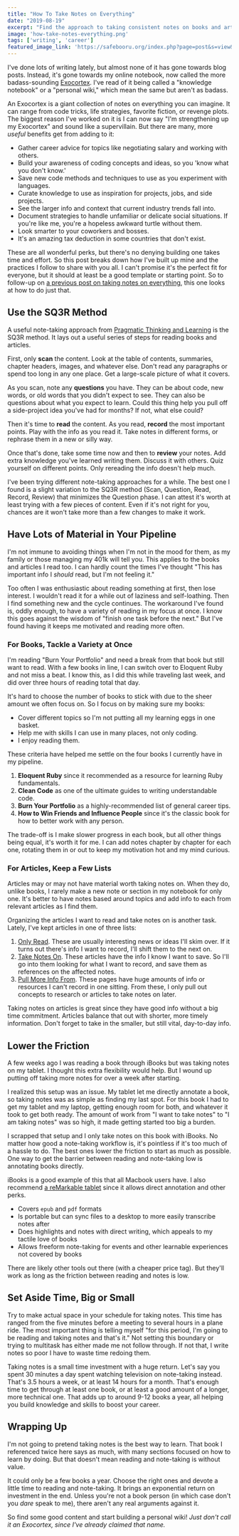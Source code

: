 ```yaml
---
title: "How To Take Notes on Everything"
date: "2019-08-19"
excerpt: "Find the approach to taking consistent notes on books and articles to accelerate your learning."
image: 'how-take-notes-everything.png'
tags: ['writing', 'career']
featured_image_link: 'https://safebooru.org/index.php?page=post&s=view&id=2815426'
---
```


I've done lots of writing lately, but almost none of it has gone towards blog posts. Instead, it's gone towards my online notebook, now called the more badass-sounding [Exocortex](https://www.notion.so/ExoCortex-6e3ae755edae4650a4d9ce190138f230). I've read of it being called a "knowledge notebook" or a "personal wiki," which mean the same but aren't as badass.

An Exocortex is a giant collection of notes on everything you can imagine. It can range from code tricks, life strategies, favorite fiction, or revenge plots. The biggest reason I've worked on it is I can now say "I'm strengthening up my Exocortex" and sound like a supervillain. But there are many, more _useful_ benefits get from adding to it:

* Gather career advice for topics like negotiating salary and working with others.
* Build your awareness of coding concepts and ideas, so you 'know what you don't know.'
* Save new code methods and techniques to use as you experiment with languages.
* Curate knowledge to use as inspiration for projects, jobs, and side projects.
* See the larger info and context that current industry trends fall into.
* Document strategies to handle unfamiliar or delicate social situations. If you're like me, you're a hopeless awkward turtle without them.
* Look smarter to your coworkers and bosses.
* It's an amazing tax deduction in some countries that don't exist.

These are all wonderful perks, but there's no denying building one takes time and effort. So this post breaks down how I've built up mine and the practices I follow to share with you all. I can't promise it's the perfect fit for everyone, but it should at least be a good template or starting point. So to follow-up on [a previous post on taking notes on everything](https://dev.to/maxwell_dev/takes-notes-on-everything-3io), this one looks at how to do just that.

## Use the SQ3R Method

A useful note-taking approach from [Pragmatic Thinking and Learning](https://www.amazon.com/Pragmatic-Thinking-Learning-Refactor-Programmers/dp/1934356050) is the SQ3R method. It lays out a useful series of steps for reading books and articles.

First, only **scan** the content. Look at the table of contents, summaries, chapter headers, images, and whatever else. Don't read any paragraphs or spend too long in any one place. Get a large-scale picture of what it covers.

As you scan, note any **questions** you have. They can be about code, new words, or old words that you didn't expect to see. They can also be questions about what you expect to learn. Could this thing help you pull off a side-project idea you've had for months? If not, what else could?

Then it's time to **read** the content. As you read, **record** the most important points. Play with the info as you read it. Take notes in different forms, or rephrase them in a new or silly way.

Once that's done, take some time now and then to **review** your notes. Add extra knowledge you've learned writing them. Discuss it with others. Quiz yourself on different points. Only rereading the info doesn't help much.

I've been trying different note-taking approaches for a while. The best one I found is a slight variation to the SQ3R method (Scan, Question, Read, Record, Review) that minimizes the Question phase. I can attest it's worth at least trying with a few pieces of content. Even if it's not right for you, chances are it won't take more than a few changes to make it work.

## Have Lots of Material in Your Pipeline

I'm not immune to avoiding things when I'm not in the mood for them, as my family or those managing my 401k will tell you. This applies to the books and articles I read too. I can hardly count the times I've thought "This has important info I _should_ read, but I'm not feeling it."

Too often I was enthusiastic about reading something at first, then lose interest. I wouldn't read it for a while out of laziness and self-loathing. Then I find something new and the cycle continues. The workaround I've found is, oddly enough, to have a variety of reading in my focus at once. I know this goes against the wisdom of "finish one task before the next." But I've found having it keeps me motivated and reading more often.

### For Books, Tackle a Variety at Once

I'm reading "Burn Your Portfolio" and need a break from that book but still want to read. With a few books in line, I can switch over to Eloquent Ruby and not miss a beat. I know this, as I did this while traveling last week, and did over three hours of reading total that day.

It's hard to choose the number of books to stick with due to the sheer amount we often focus on. So I focus on by making sure my books:

* Cover different topics so I'm not putting all my learning eggs in one basket.
* Help me with skills I can use in many places, not only coding.
* I enjoy reading them.

These criteria have helped me settle on the four books I currently have in my pipeline.

1. **Eloquent Ruby** since it recommended as a resource for learning Ruby fundamentals.
2. **Clean Code** as one of the ultimate guides to writing understandable code.
3. **Burn Your Portfolio** as a highly-recommended list of general career tips.
4. **How to Win Friends and Influence People** since it's the classic book for how to better work with any person.

The trade-off is I make slower progress in each book, but all other things being equal, it's worth it for me. I can add notes chapter by chapter for each one, rotating them in or out to keep my motivation hot and my mind curious.

### For Articles, Keep a Few Lists

Articles may or may not have material worth taking notes on. When they do, unlike books, I rarely make a new note or section in my notebook for only one. It's better to have notes based around topics and add info to each from relevant articles as I find them.

Organizing the articles I want to read and take notes on is another task. Lately, I've kept articles in one of three lists:

1. [Only Read](https://www.notion.so/maxantonucci/Waiting-Articles-4bb0d6d09ebb48829d46c032251a32f8). These are usually interesting news or ideas I'll skim over. If it turns out there's info I want to record, I'll shift them to the next on.
2. [Take Notes On](https://www.notion.so/maxantonucci/Take-Notes-On-cc620dad19e546c28642a44b5ff3faf8). These articles have the info I know I want to save. So I'll go into them looking for what I want to record, and save them as references on the affected notes.
3. [Pull More Info From](https://www.notion.so/maxantonucci/Giant-Resources-26a5c0b36301437388f142c377884701). These pages have huge amounts of info or resources I can't record in one sitting. From these, I only pull out concepts to research or articles to take notes on later.

Taking notes on articles is great since they have good info without a big time commitment. Articles balance that out with shorter, more timely information. Don't forget to take in the smaller, but still vital, day-to-day info.

## Lower the Friction

A few weeks ago I was reading a book through iBooks but was taking notes on my tablet. I thought this extra flexibility would help. But I wound up putting off taking more notes for over a week after starting.

I realized this setup was an issue. My tablet let me directly annotate a book, so taking notes was as simple as finding my last spot. For this book I had to get my tablet and my laptop, getting enough room for both, and whatever it took to get both ready. The amount of work from "I want to take notes" to "I am taking notes" was so high, it made getting started too big a burden.

I scrapped that setup and I only take notes on this book with iBooks. No matter how good a note-taking workflow is, it's pointless if it's too much of a hassle to do. The best ones lower the friction to start as much as possible. One way to get the barrier between reading and note-taking low is annotating books directly.

iBooks is a good example of this that all Macbook users have. I also recommend [a reMarkable tablet](https://remarkable.com/) since it allows direct annotation and other perks.

* Covers `epub` and `pdf` formats
* Is portable but can sync files to a desktop to more easily transcribe notes after
* Does highlights and notes with direct writing, which appeals to my tactile love of books
* Allows freeform note-taking for events and other learnable experiences not covered by books

There are likely other tools out there (with a cheaper price tag). But they'll work as long as the friction between reading and notes is low.

## Set Aside Time, Big or Small

Try to make actual space in your schedule for taking notes. This time has ranged from the five minutes before a meeting to several hours in a plane ride. The most important thing is telling myself "for this period, I'm going to be reading and taking notes and that's it." Not setting this boundary or trying to multitask has either made me not follow through. If not that, I write notes so poor I have to waste time redoing them.

Taking notes is a small time investment with a huge return. Let's say you spent 30 minutes a day spent watching television on note-taking instead. That's 3.5 hours a week, or at least 14 hours for a month. That's enough time to get through at least one book, or at least a good amount of a longer, more technical one. That adds up to around 9-12 books a year, all helping you build knowledge and skills to boost your career.

## Wrapping Up

I'm not going to pretend taking notes is the best way to learn. That book I referenced twice here says as much, with many sections focused on how to learn by doing. But that doesn't mean reading and note-taking is without value.

It could only be a few books a year. Choose the right ones and devote a little time to reading and note-taking. It brings an exponential return on investment in the end. Unless you're not a book person (in which case don't you _dare_ speak to me), there aren't any real arguments against it.

So find some good content and start building a personal wiki! _Just don't call it an Exocortex, since I've already claimed that name._
